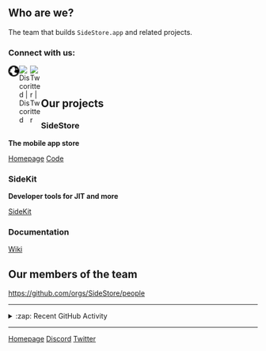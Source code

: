 <!-- 
Docs: How to use GitHub README and actions to auto-generate embedded content.
https://github.com/anuraghazra/github-readme-stats
https://www.youtube.com/watch?v=n6d4KHSKqGk
https://github.com/rahuldkjain/github-profile-readme-generator
 -->

## Who are we?

The team that builds `SideStore.app` and related projects.

### Connect with us:

<!--
[![Website](https://img.shields.io/website?label=sidestore.io&style=for-the-badge&url=https://sidestore.io)](https://sidestore.io)
[![Twitter Follow](https://img.shields.io/twitter/follow/sidestore_io?color=1DA1F2&logo=twitter&style=for-the-badge)](https://twitter.com/intent/follow?original_referer=https%3A%2F%2Fgithub.com%2Fsidestore&screen_name=sidestore)
[![GitHub Followers](https://img.shields.io/github/followers/sidestore?style=for-the-badge)]()
[![GitHub Sponsors](https://img.shields.io/github/sponsors/sidestore?style=for-the-badge
)]() 
-->

[<img align="left" alt="sidestore.io" width="22px" src="https://raw.githubusercontent.com/iconic/open-iconic/master/svg/globe.svg" />][website]
[<img align="left" alt="Discord | Discord" width="22px" src="https://cdn.jsdelivr.net/npm/simple-icons@v3/icons/discord.svg" />][discord]
[<img align="left" alt="Twitter | Twitter" width="22px" src="https://cdn.jsdelivr.net/npm/simple-icons@v3/icons/twitter.svg" />][twitter]

<br />
<br />

## Our projects

### SideStore

__The mobile app store__

[Homepage][website]
[Code][git.sidestore]

### SideKit

__Developer tools for JIT and more__

[SideKit][git.sidekit]

### Documentation

[Wiki][wiki]

## Our members of the team

https://github.com/orgs/SideStore/people

---

<details>
  <summary>:zap: Recent GitHub Activity</summary>

<!--START_SECTION:activity-->
1. 🗣 Commented on [#337](https://github.com/SideStore/SideStore/issues/337) in [SideStore/SideStore](https://github.com/SideStore/SideStore)
2. 🗣 Commented on [#47](https://github.com/SideStore/Community-Source/issues/47) in [SideStore/Community-Source](https://github.com/SideStore/Community-Source)
3. ❗️ Closed issue [#47](https://github.com/SideStore/Community-Source/issues/47) in [SideStore/Community-Source](https://github.com/SideStore/Community-Source)
4. 🗣 Commented on [#664](https://github.com/SideStore/SideStore/issues/664) in [SideStore/SideStore](https://github.com/SideStore/SideStore)
5. ❗️ Opened issue [#664](https://github.com/SideStore/SideStore/issues/664) in [SideStore/SideStore](https://github.com/SideStore/SideStore)
6. 🗣 Commented on [#47](https://github.com/SideStore/Community-Source/issues/47) in [SideStore/Community-Source](https://github.com/SideStore/Community-Source)
7. 🗣 Commented on [#11](https://github.com/SideStore/Community-Source/issues/11) in [SideStore/Community-Source](https://github.com/SideStore/Community-Source)
8. ❗️ Closed issue [#11](https://github.com/SideStore/Community-Source/issues/11) in [SideStore/Community-Source](https://github.com/SideStore/Community-Source)
9. 🗣 Commented on [#17](https://github.com/SideStore/omnisette-server/issues/17) in [SideStore/omnisette-server](https://github.com/SideStore/omnisette-server)
10. ❗️ Closed issue [#17](https://github.com/SideStore/omnisette-server/issues/17) in [SideStore/omnisette-server](https://github.com/SideStore/omnisette-server)
11. ❗️ Reopened issue [#17](https://github.com/SideStore/omnisette-server/issues/17) in [SideStore/omnisette-server](https://github.com/SideStore/omnisette-server)
12. ❗️ Closed issue [#17](https://github.com/SideStore/omnisette-server/issues/17) in [SideStore/omnisette-server](https://github.com/SideStore/omnisette-server)
13. ❗️ Opened issue [#17](https://github.com/SideStore/omnisette-server/issues/17) in [SideStore/omnisette-server](https://github.com/SideStore/omnisette-server)
14. 💪 Opened PR [#51](https://github.com/SideStore/Community-Source/pull/51) in [SideStore/Community-Source](https://github.com/SideStore/Community-Source)
15. 🗣 Commented on [#39](https://github.com/SideStore/Community-Source/issues/39) in [SideStore/Community-Source](https://github.com/SideStore/Community-Source)
16. ❌ Closed PR [#39](https://github.com/SideStore/Community-Source/pull/39) in [SideStore/Community-Source](https://github.com/SideStore/Community-Source)
17. 🗣 Commented on [#662](https://github.com/SideStore/SideStore/issues/662) in [SideStore/SideStore](https://github.com/SideStore/SideStore)
18. 🗣 Commented on [#662](https://github.com/SideStore/SideStore/issues/662) in [SideStore/SideStore](https://github.com/SideStore/SideStore)
19. 🗣 Commented on [#657](https://github.com/SideStore/SideStore/issues/657) in [SideStore/SideStore](https://github.com/SideStore/SideStore)
20. 🗣 Commented on [#652](https://github.com/SideStore/SideStore/issues/652) in [SideStore/SideStore](https://github.com/SideStore/SideStore)
<!--END_SECTION:activity-->

</details>

---

[Homepage][patreon] [Discord][discord] [Twitter][twitter]

<!--
- [Patreon][patreon]
- [OpenCollective][opencollective]
- [YouTube][youtube]
-->

[website]: https://sidestore.io
[wiki]: https://wiki.sidestore.io
[twitter]: https://twitter.com/sidestore_io
[discord]: https://discord.gg/sidestore-949183273383395328
[youtube]: https://youtube.com/TODO
[patreon]: https://www.patreon.com/SideStore
[opencollective]: https://opencollective.com/TODO
[git.sidestore]: https://github.com/SideStore/SideStore/
[git.sidekit]: https://github.com/SideStore/SideKit

